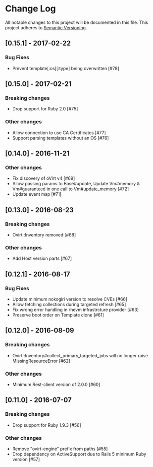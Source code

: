 # Change Log
All notable changes to this project will be documented in this file.
This project adheres to [Semantic Versioning](http://semver.org/).

## [0.15.1] - 2017-02-22
### Bug Fixes
- Prevent template[:os][:type] being overwritten [#78]

## [0.15.0] - 2017-02-21
### Breaking changes
- Drop support for Ruby 2.0 [#75]

### Other changes
- Allow connection to use CA Certificates [#77]
- Support parsing templates without an OS [#76]

## [0.14.0] - 2016-11-21
### Other changes
- Fix discovery of oVirt v4 [#69]
- Allow passing params to Base#update, Update Vm#memory & Vm#guaranteed in one call to Vm#update_memory [#72]
- Update event map [#71]

## [0.13.0] - 2016-08-23
### Breaking changes
- Ovirt::Inventory removed [#68]

### Other changes
- Add Host version parts [#67]

## [0.12.1] - 2016-08-17
### Bug Fixes
- Update minimum nokogiri version to resolve CVEs [#66]
- Allow fetching collections during targeted refresh [#65]
- Fix wrong error handling in rhevm infrastrcture provider [#63]
- Preserve boot order on Template clone [#61]

## [0.12.0] - 2016-08-09
### Breaking changes
- Ovirt::Inventory#collect_primary_targeted_jobs will no longer raise MissingResourceError [#62]

### Other changes
- Minimum Rest-client version of 2.0.0 [#60]

## [0.11.0] - 2016-07-07
### Breaking changes
- Drop support for Ruby 1.9.3 [#56]

### Other changes
- Remove "ovirt-engine" prefix from paths [#55]
- Drop dependency on ActiveSupport due to Rails 5 minimum Ruby version [#57]
